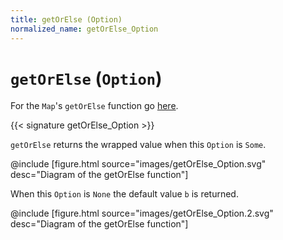 ```yaml
---
title: getOrElse (Option)
normalized_name: getOrElse_Option
---
```


# `getOrElse` (`Option`)

For the `Map`'s `getOrElse` function go [here](./getOrElse_Map).

{{< signature getOrElse_Option >}}

`getOrElse` returns the wrapped value when this `Option` is `Some`.

@include [figure.html source="images/getOrElse_Option.svg" desc="Diagram of the getOrElse function"]

When this `Option` is `None` the default value `b` is returned.

@include [figure.html source="images/getOrElse_Option.2.svg" desc="Diagram of the getOrElse function"]


